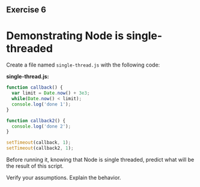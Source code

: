 ## Exercise 6

# Demonstrating Node is single-threaded

Create a file named `single-thread.js` with the following code:

**single-thread.js:**

```js
function callback() {
  var limit = Date.now() + 3e3;
  while(Date.now() < limit);
  console.log('done 1');
}

function callback2() {
  console.log('done 2');
}

setTimeout(callback, 1);
setTimeout(callback2, 1);
```

Before running it, knowing that Node is single threaded, predict what will be the result of this script.

Verify your assumptions. Explain the behavior.